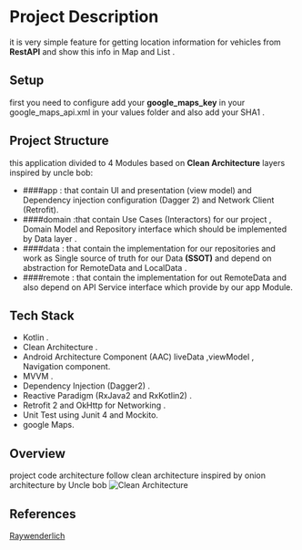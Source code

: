# Project Description
  it is very simple feature for getting location information for vehicles  from **RestAPI** and show this info in Map and List .


## Setup
first you need to configure add your **google_maps_key** in your google_maps_api.xml in your values folder and also add your SHA1 .

## Project Structure
this application divided to 4 Modules based on **Clean Architecture** layers inspired by uncle bob:
* ####app : that contain UI and presentation (view model) and Dependency injection configuration (Dagger 2) and Network Client (Retrofit).
* ####domain :that contain Use Cases (Interactors) for our project , Domain Model and Repository interface which should be implemented by Data layer .
* ####data : that contain the implementation for our repositories and work as Single source of truth for our Data **(SSOT)** and depend on abstraction for RemoteData and LocalData .
* ####remote : that contain the implementation for out RemoteData and also depend on API Service interface which provide by our app Module.

## Tech Stack
* Kotlin .
* Clean Architecture .
* Android Architecture Component (AAC) liveData ,viewModel , Navigation component.
* MVVM .
* Dependency Injection (Dagger2) .
* Reactive Paradigm (RxJava2 and RxKotlin2) .
* Retrofit 2 and OkHttp for Networking .
* Unit Test using Junit 4 and Mockito.
* google Maps.

## Overview
project code architecture follow clean architecture inspired by onion architecture by Uncle bob
![Clean Architecture](https://koenig-media.raywenderlich.com/uploads/2019/06/Clean-Architecture-graph.png)




## References
[Raywenderlich](https://www.raywenderlich.com/3595916-clean-architecture-tutorial-for-android-getting-started)





